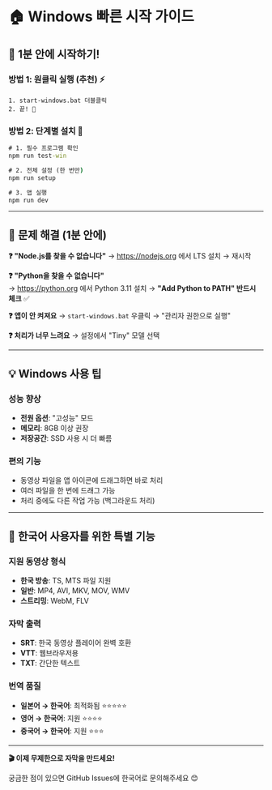 # 🏠 Windows 빠른 시작 가이드

## 🎯 1분 안에 시작하기!

### 방법 1: 원클릭 실행 (추천) ⚡
```
1. start-windows.bat 더블클릭
2. 끝! 🎉
```

### 방법 2: 단계별 설치 🔧
```cmd
# 1. 필수 프로그램 확인
npm run test-win

# 2. 전체 설정 (한 번만)
npm run setup

# 3. 앱 실행
npm run dev
```

---

## 🚨 문제 해결 (1분 안에)

**❓ "Node.js를 찾을 수 없습니다"**
→ https://nodejs.org 에서 LTS 설치 → 재시작

**❓ "Python을 찾을 수 없습니다"**  
→ https://python.org 에서 Python 3.11 설치
→ **"Add Python to PATH" 반드시 체크** ✅

**❓ 앱이 안 켜져요**
→ `start-windows.bat` 우클릭 → "관리자 권한으로 실행"

**❓ 처리가 너무 느려요**
→ 설정에서 "Tiny" 모델 선택

---

## 💡 Windows 사용 팁

### 성능 향상
- **전원 옵션**: "고성능" 모드
- **메모리**: 8GB 이상 권장
- **저장공간**: SSD 사용 시 더 빠름

### 편의 기능
- 동영상 파일을 앱 아이콘에 드래그하면 바로 처리
- 여러 파일을 한 번에 드래그 가능
- 처리 중에도 다른 작업 가능 (백그라운드 처리)

---

## 📱 한국어 사용자를 위한 특별 기능

### 지원 동영상 형식
- **한국 방송**: TS, MTS 파일 지원
- **일반**: MP4, AVI, MKV, MOV, WMV
- **스트리밍**: WebM, FLV

### 자막 출력
- **SRT**: 한국 동영상 플레이어 완벽 호환
- **VTT**: 웹브라우저용
- **TXT**: 간단한 텍스트

### 번역 품질
- **일본어 → 한국어**: 최적화됨 ⭐⭐⭐⭐⭐
- **영어 → 한국어**: 지원 ⭐⭐⭐⭐
- **중국어 → 한국어**: 지원 ⭐⭐⭐

---

**🎬 이제 무제한으로 자막을 만드세요!**

궁금한 점이 있으면 GitHub Issues에 한국어로 문의해주세요 😊